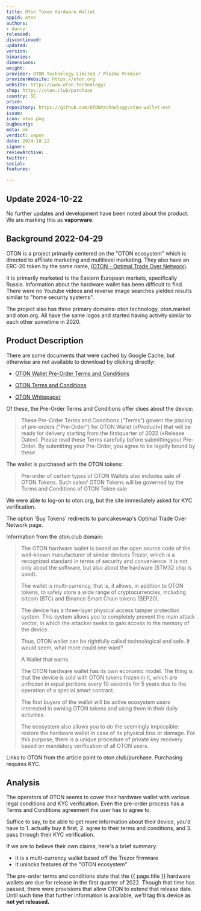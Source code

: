 ```yaml
---
title: Oton Token Hardware Wallet
appId: oton
authors:
- danny
released: 
discontinued: 
updated: 
version: 
binaries: 
dimensions: 
weight: 
provider: OTON Technology Limited / Plazma Premier
providerWebsite: https://oton.org
website: https://www.oton.technology/
shop: https://oton.club/purchase
country: SC
price: 
repository: https://github.com/OTONtechnology/oton-wallet-ext
issue: 
icon: oton.png
bugbounty: 
meta: ok
verdict: vapor
date: 2024-10-22
signer: 
reviewArchive: 
twitter: 
social: 
features: 

---
```


## Update 2024-10-22

No further updates and development have been noted about the product. We are marking this as **vaporware**.

## Background 2022-04-29

OTON is a project primarily centered on the "OTON ecosystem" which is directed to affiliate marketing and multilevel marketing. They also have an ERC-20 token by the same name, [(OTON - Optimal Trade Over Network)](https://etherscan.io/token/0x25bae8f104d364fd2c7510e17bb3a8f8b845dd6c). 

It is primarily marketed to the Eastern European markets, specifically Russia. Information about the hardware wallet has been difficult to find. There were no Youtube videos and reverse image searches yielded results similar to "home security systems". 

The project also has three primary domains: oton.technology, oton.market and oton.org. All have the same logos and started having activity similar to each other sometime in 2020.

## Product Description 

There are some documents that were cached by Google Cache, but otherwise are not available to download by clicking directly: 

- [OTON Wallet Pre-Order Terms and Conditions](https://webcache.googleusercontent.com/search?q=cache:frRhJUd5OVAJ:https://wallet.oton.technology/docs/pre-order-terms-and-conditions.pdf)

- [OTON Terms and Conditions](https://www.oton.technology/OtonTechnology_TermsAndConditions.pdf)

- [OTON Whitepaper](https://oton.technology/oton-whitepaper-en.pdf)

Of these, the Pre-Order Terms and Conditions offer clues about the device: 

> These Pre-Order Terms and Conditions (“Terms”) govern the placing of pre-orders ("Pre-Order") for OTON Wallet («Product») that will be ready for delivery starting from the firstquarter of 2022 («Release Date»). Please read these Terms carefully before submittingyour Pre-Order. By submitting your Pre-Order, you agree to be legally bound by these

The wallet is purchased with the OTON tokens:

> Pre-order of certain types of OTON Wallets also includes sale of OTON Tokens. Such saleof OTON Tokens will be governed by the Terms and Conditions of OTON Token sale

We were able to log-on to oton.org, but the site immediately asked for KYC verification. 

The option 'Buy Tokens' redirects to pancakeswap's Optimal Trade Over Network page.

Information from the oton.club domain: 

> The OTON hardware wallet is based on the open source code of the well-known manufacturer of similar devices Trezor, which is a recognized standard in terms of security and convenience. It is not only about the software, but also about the hardware (STM32 chip is used).
>
> The wallet is multi-currency, that is, it allows, in addition to OTON tokens, to safely store a wide range of cryptocurrencies, including bitcoin (BTC) and Binance Smart Chain tokens (BEP20).
> 
> The device has a three-layer physical access tamper protection system. This system allows you to completely prevent the main attack vector, in which the attacker seeks to gain access to the memory of the device.
>
> Thus, OTON wallet can be rightfully called technological and safe. It would seem, what more could one want?
>
> A Wallet that earns.
> 
> The OTON hardware wallet has its own economic model. The thing is that the device is sold with OTON tokens frozen in it, which are unfrozen in equal portions every 10 seconds for 5 years due to the operation of a special smart contract.
> 
> The first buyers of the wallet will be active ecosystem users interested in owning OTON tokens and using them in their daily activities.
>
> The ecosystem also allows you to do the seemingly impossible: restore the hardware wallet in case of its physical loss or damage. For this purpose, there is a unique procedure of private key recovery based on mandatory verification of all OTON users.

Links to OTON from the article point to oton.club/purchase. Purchasing requires KYC. 

## Analysis 

The operators of OTON seems to cover their hardware wallet with various legal conditions and KYC verification. Even the pre-order process has a Terms and Conditions agreement the user has to agree to. 

Suffice to say, to be able to get more information about their device, you'd have to 1. actually buy it first, 2. agree to their terms and conditions, and 3. pass through their KYC verification. 

If we are to believe their own claims, here's a brief summary: 

- It is a multi-currency wallet based off the Trezor firmware
- It unlocks features of the "OTON ecosystem" 

The pre-order terms and conditions state that the {{ page.title }} hardware wallets are due for release in the first quarter of 2022. Though that time has passed, there were provisions that allow OTON to extend that release date. Until such time that further information is available, we'll tag this device as **not yet released.**











